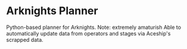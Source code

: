 # Arknights Planner
 Python-based planner for Arknights. Note: extremely amaturish
Able to automatically update data from operators and stages via Aceship's scrapped data.

